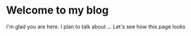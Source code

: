 # Welcome to my blog

I'm glad you are here. I plan to talk about ...
Let's see how this page looks
